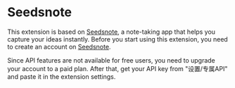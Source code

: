# Seedsnote

This extension is based on [Seedsnote](https://seedsnote.com/), a note-taking app that helps you capture your ideas instantly. Before you start using this extension, you need to create an account on [Seedsnote](https://seedsnote.com/).

Since API features are not available for free users, you need to upgrade your account to a paid plan. After that, get your API key from "设置/专属API" and paste it in the extension settings.
